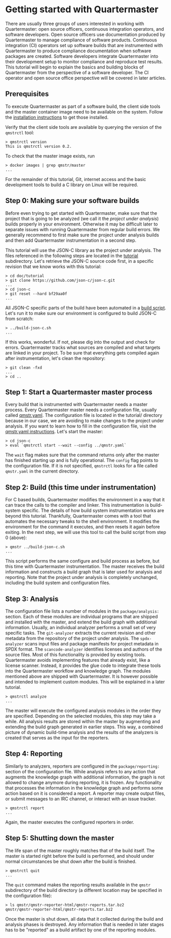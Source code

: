 # Getting started with Quartermaster

There are usually three groups of users interested in working with
Quartermaster: open source officers, continuous integration operators,
and software developers. Open source officers use documentation
produced by Quartermaster to manage compliance of software
products. Continuous integration (CI) operators set up software builds
that are instrumented with Quartermaster to produce compliance
documentation when software packages are created. Software developers
integrate Quartermaster into their development setup to monitor
compliance and reproduce test results. This tutorial will begin to
explain the basics and building blocks of Quartermaster from the
perspective of a software developer. The CI operator and open source
office perspective will be covered in later articles.

## Prerequisites

To execute Quartermaster as part of a software build, the client side
tools and the master container image need to be available on the
system. Follow the [installation instructions](Installation.md) to get
those installed.

Verify that the client side tools are available by querying the
version of the `qmstrctl` tool:

    > qmstrctl version
    This is qmstrctl version 0.2.

To check that the master image exists, run

    > docker images | grep qmstr/master
    ...

For the remainder of this tutorial, Git, internet access and the basic
development tools to build a C library on Linux will be required.

## Step 0: Making sure your software builds

Before even trying to get started with Quartermaster, make sure that
the project that is going to be analyzed (we call it the _project
under analysis_) builds properly in your
environment. Otherwise it may be difficult later to separate issues
with running Quartermaster from regular build errors. We generally
recommend to first make sure the project under analysis builds and
then add Quartermaster instrumentation in a second step.

This tutorial will use the JSON-C library as the
project under analysis. The files referenced in the following steps
are located in the [tutorial](tutorial/) subdirectory. Let's retrieve
the JSON-C source code first, in a specific revision that we know
works with this tutorial:

	> cd doc/tutorial
	> git clone https://github.com/json-c/json-c.git
	...
	> cd json-c
	> git reset --hard bf29aa0f
	...

All JSON-C specific parts of the build have been automated in a [build
script](tutorial/build-json-c.sh). Let's run it to make sure our
environment is configured to build JSON-C from scratch:

	> ../build-json-c.sh
	...

If this works, wonderful. If not, please dig into the output and check
for errors. Quartermaster tracks what sources are compiled and what
targets are linked in your project. To be sure that everything gets
compiled again after instrumentation, let's clean the repository:

	> git clean -fxd
	...
	> cd ..

## Step 1: Start a Quartermaster master process

Every build that is instrumented with Quartermaster needs a master
process. Every Quartermaster master needs a configuration file,
usually called [qmstr.yaml](tutorial/qmstr.yaml). The configuration
file is located in the tutorial/ directory because in our case, we are
avoiding to make changes to the project under analysis. If you want 
to learn how to fill in the configuration file, visit the [qmstr.yaml instructions](Qmstr.yaml.md). 
Let's start the master:

	> cd json-c
	> eval `qmstrctl start --wait --config ../qmstr.yaml`

The `wait` flag makes sure that the command returns only after the
master has finished starting up and is fully operational. The `config`
flag points to the configuration file. If it is not specified,
`qmstrctl` looks for a file called `qmstr.yaml` in  the current
directory.

## Step 2: Build (this time under instrumentation)

For C based builds, Quartermaster modifies the environment in a way
that it can trace the calls to the compiler and linker. This
instrumentation is build-system specific. The details of how build
system instrumentation works are beyond this tutorial. Thankfully,
Quartermaster comes with a tool that automates the necessary tweaks to
the shell environment. It modifies the environment for the command it
executes, and then resets it again before exiting. In the next step,
we will use this tool to call the build script from step 0 (above):

	> qmstr ../build-json-c.sh
	...

This script performs the same configure and build process as before,
but this time with Quartermaster instrumentation. The master receives
the build information and constructs a build graph that is later used
for analysis and reporting.  Note that the project under analysis is
completely unchanged, including the build system and configuration
files.

## Step 3: Analysis

The configuration file lists a number of modules in the `package/analysis:`
section. Each of these modules are individual programs that are
shipped and installed with the master, and extend the build graph with
additional information. Usually, an individual analyzer performs a
small set of very specific tasks. The `git-analyzer` extracts the
current revision and other metadata from the repository of the project
under analysis. The `spdx-analyzer` scans input files and package
manifests for project metadata in SPDX format. The
`scancode-analyzer` identifies licenses and authors of the source
files. Most of this functionality is provided by existing
tools. Quartermaster avoids implementing features that already exist,
like a license scanner. Instead, it provides the glue code to
integrate these tools into the Quartermaster workflow and knowledge
graph. The modules mentioned above are shipped with Quartermaster. It
is however possible and intended to implement custom modules. This
will be explained in a later tutorial.

	> qmstrctl analyze
	...

The master will execute the configured analysis modules in the order
they are specified. Depending on the selected modules, this step may
take a while. All analysis results are stored within the master by
augmenting and extending the build graph generated in earlier
steps. This way, a combined picture of dynamic build-time analysis and
the results of the analyzers is created that serves as the input for
the reporters.

## Step 4: Reporting

Similarly to analyzers, reporters are configured in the
`package/reporting:` section of the configuration file. While analysis
refers to any action that augments the knowledge graph with additional
information, the graph is not allowed to change anymore during
reporting, it is frozen. Any functionality that processes the
information in the knowledge graph and performs some action based on
it is considered a report. A reporter may create output files, or
submit messages to an IRC channel, or interact with an issue tracker.

	> qmstrctl report
	...

Again, the master executes the configured reporters in order.

## Step 5: Shutting down the master

The life span of the master roughly matches that of the build
itself. The master is started right before the build is performed, and
should under normal circumstances be shut down after the build is
finished.

	> qmstrctl quit
	...

The `quit` command makes the reporting results available in the
`qmstr` subdirectory of the build directory (a different location may
be specified in the configuration file):

	> ls qmstr/qmstr-reporter-html/qmstr-reports.tar.bz2
	qmstr/qmstr-reporter-html/qmstr-reports.tar.bz2

Once the master is shut down, all data that it collected during the
build and analysis phases is destroyed. Any information that is
needed in later stages has to be "reported" as a build artifact by one
of the reporting modules.

